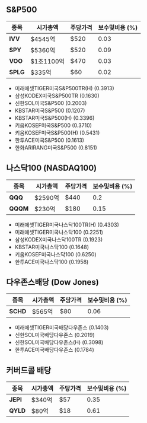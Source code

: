 
## S&P500

| **종목** | **시가총액** | **주당가격** | **보수및비용 (%)** |
| -------- | ------------ | ------------ | ------------------ |
| **IVV**  | $4545억      | $520         | 0.03               |
| **SPY**  | $5360억      | $520         | 0.09               |
| **VOO**  | $1조1100억   | $470         | 0.03               |
| **SPLG** | $335억       | $60          | 0.02               |

- 미래에셋TIGER미국S&P500TR(H) (0.3913)
- 삼성KODEX미국S&P500TR (0.1630)
- 신한SOL미국S&P500 (0.2003)
- KBSTAR미국S&P500 (0.1207)
- KBSTAR미국S&P500(H) (0.3396)
- 키움KOSEF미국S&P500 (0.3710)
- 키움KOSEF미국S&P500(H) (0.5431)
- 한투ACE미국S&P500 (0.1613)
- 한화ARIRANG미국S&P500 (0.8151)​

## 나스닥100 (NASDAQ100)

| **종목** | **시가총액** | **주당가격** | **보수및비용 (%)** |
| -------- | ------------ | ------------ | ------------------ |
| **QQQ**  | $2590억      | $440         | 0.2                |
| **QQQM** | $230억       | $180         | 0.15               |

- 미래에셋TIGER미국나스닥100TR(H) (0.4303)
- 미래에셋TIGER미국나스닥100 (0.2251)
- 삼성KODEX미국나스닥100TR (0.1923)
- KBSTAR미국나스닥100 (0.1648)
- 키움KOSEF미국나스닥100 (0.6250)
- 한투ACE미국나스닥100 (0.1958)

## 다우존스배당 (Dow Jones)

| **종목** | **시가총액** | **주당가격** | **보수및비용 (%)** |
| -------- | ------------ | ------------ | ------------------ |
| **SCHD** | $565억       | $80          | 0.06               |

- 미래에셋TIGER미국배당다우존스 (0.1403)
- 신한SOL미국배당다우존스 (0.2019)
- 신한SOL미국배당다우존스(H) (0.3098)
- 한투ACE미국배당다우존스 (0.1784)

## 커버드콜 배당

| **종목** | **시가총액** | **주당가격** | **보수및비용 (%)** |
| -------- | ------------ | ------------ | ------------------ |
| **JEPI** | $340억       | $57          | 0.35               |
| **QYLD** | $80억        | $18          | 0.61               |
